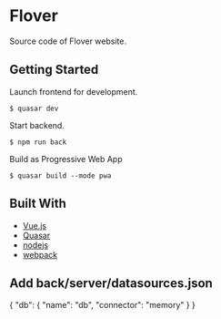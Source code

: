 # Flover

Source code of Flover website.

## Getting Started

Launch frontend for development.
```
$ quasar dev
```

Start backend.
```
$ npm run back
```

Build as Progressive Web App 
```
$ quasar build --mode pwa
```

## Built With

* [Vue.js](https://vuejs.org/)
* [Quasar](https://v1.quasar-framework.org/)
* [nodejs](https://nodejs.org/)
* [webpack](https://webpack.js.org/)

## Add back/server/datasources.json
{
  "db": {
    "name": "db",
    "connector": "memory"
  }
}